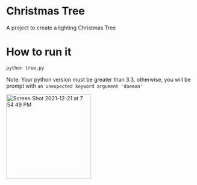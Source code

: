 # Christmas Tree
A project to create a lighting Christmas Tree

# How to run it
```bash
python tree.py
```

Note: Your python version must be greater than 3.3, otherwise, you will be prompt with `an unexpected keyword argument 'daemon'`

<img width="225" alt="Screen Shot 2021-12-21 at 7 54 49 PM" src="https://user-images.githubusercontent.com/2566559/147033007-f4fe05b1-0754-4ab0-a719-607cca66de23.png">
